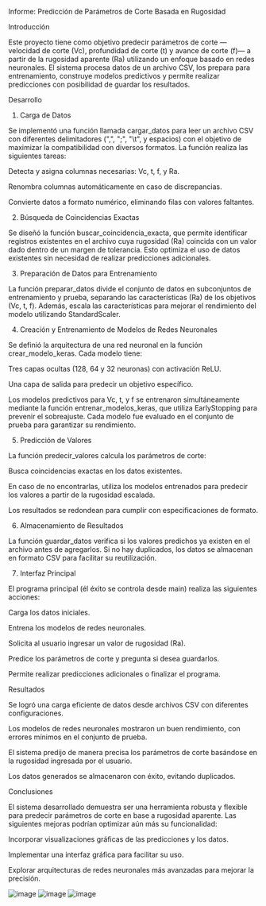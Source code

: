 Informe: Predicción de Parámetros de Corte Basada en Rugosidad

Introducción

Este proyecto tiene como objetivo predecir parámetros de corte —velocidad de corte (Vc), profundidad de corte (t) y avance de corte (f)— a partir de la rugosidad aparente (Ra) utilizando un enfoque basado en redes neuronales. El sistema procesa datos de un archivo CSV, los prepara para entrenamiento, construye modelos predictivos y permite realizar predicciones con posibilidad de guardar los resultados.

Desarrollo

1. Carga de Datos

Se implementó una función llamada cargar_datos para leer un archivo CSV con diferentes delimitadores (",", ";", "\t", y espacios) con el objetivo de maximizar la compatibilidad con diversos formatos. La función realiza las siguientes tareas:

Detecta y asigna columnas necesarias: Vc, t, f, y Ra.

Renombra columnas automáticamente en caso de discrepancias.

Convierte datos a formato numérico, eliminando filas con valores faltantes.

2. Búsqueda de Coincidencias Exactas

Se diseñó la función buscar_coincidencia_exacta, que permite identificar registros existentes en el archivo cuya rugosidad (Ra) coincida con un valor dado dentro de un margen de tolerancia. Esto optimiza el uso de datos existentes sin necesidad de realizar predicciones adicionales.

3. Preparación de Datos para Entrenamiento

La función preparar_datos divide el conjunto de datos en subconjuntos de entrenamiento y prueba, separando las características (Ra) de los objetivos (Vc, t, f). Además, escala las características para mejorar el rendimiento del modelo utilizando StandardScaler.

4. Creación y Entrenamiento de Modelos de Redes Neuronales

Se definió la arquitectura de una red neuronal en la función crear_modelo_keras. Cada modelo tiene:

Tres capas ocultas (128, 64 y 32 neuronas) con activación ReLU.

Una capa de salida para predecir un objetivo específico.

Los modelos predictivos para Vc, t, y f se entrenaron simultáneamente mediante la función entrenar_modelos_keras, que utiliza EarlyStopping para prevenir el sobreajuste. Cada modelo fue evaluado en el conjunto de prueba para garantizar su rendimiento.

5. Predicción de Valores

La función predecir_valores calcula los parámetros de corte:

Busca coincidencias exactas en los datos existentes.

En caso de no encontrarlas, utiliza los modelos entrenados para predecir los valores a partir de la rugosidad escalada.

Los resultados se redondean para cumplir con especificaciones de formato.

6. Almacenamiento de Resultados

La función guardar_datos verifica si los valores predichos ya existen en el archivo antes de agregarlos. Si no hay duplicados, los datos se almacenan en formato CSV para facilitar su reutilización.

7. Interfaz Principal

El programa principal (él éxito se controla desde main) realiza las siguientes acciones:

Carga los datos iniciales.

Entrena los modelos de redes neuronales.

Solicita al usuario ingresar un valor de rugosidad (Ra).

Predice los parámetros de corte y pregunta si desea guardarlos.

Permite realizar predicciones adicionales o finalizar el programa.

Resultados

Se logró una carga eficiente de datos desde archivos CSV con diferentes configuraciones.

Los modelos de redes neuronales mostraron un buen rendimiento, con errores mínimos en el conjunto de prueba.

El sistema predijo de manera precisa los parámetros de corte basándose en la rugosidad ingresada por el usuario.

Los datos generados se almacenaron con éxito, evitando duplicados.

Conclusiones

El sistema desarrollado demuestra ser una herramienta robusta y flexible para predecir parámetros de corte en base a rugosidad aparente. Las siguientes mejoras podrían optimizar aún más su funcionalidad:

Incorporar visualizaciones gráficas de las predicciones y los datos.

Implementar una interfaz gráfica para facilitar su uso.

Explorar arquitecturas de redes neuronales más avanzadas para mejorar la precisión.


![image](https://github.com/user-attachments/assets/6fcde41e-1f8f-49d6-8eba-cfec99180110)
![image](https://github.com/user-attachments/assets/e4928543-f13c-4f82-8d06-563c01eccbdd)
![image](https://github.com/user-attachments/assets/29609929-167b-4e42-abd4-663115f6b894)


